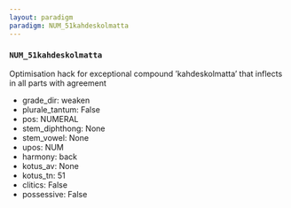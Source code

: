 ```yaml
---
layout: paradigm
paradigm: NUM_51kahdeskolmatta
---
```

### ` NUM_51kahdeskolmatta `

Optimisation hack for exceptional compound ’kahdeskolmatta’ that inflects in all parts with agreement
* grade_dir: weaken
* plurale_tantum: False
* pos: NUMERAL
* stem_diphthong: None
* stem_vowel: None
* upos: NUM
* harmony: back
* kotus_av: None
* kotus_tn: 51
* clitics: False
* possessive: False
